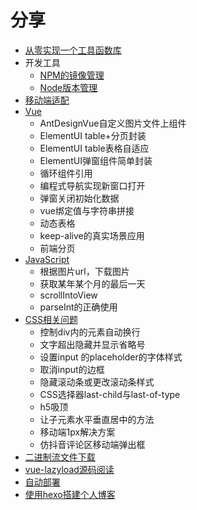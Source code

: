 # 分享

- [从零实现一个工具函数库](tooljs.md)
- 开发工具
  - [NPM的镜像管理](./dev-tools/node-registry-manage.md)
  - [Node版本管理](./dev-tools/node-version-manager.md)
- [移动端适配](./flexible.md)
- [Vue](./vue.md)
  - AntDesignVue自定义图片文件上组件
  - ElementUI table+分页封装
  - ElementUI table表格自适应
  - ElementUI弹窗组件简单封装
  - 循环组件引用
  - 编程式导航实现新窗口打开
  - 弹窗关闭初始化数据
  - vue绑定值与字符串拼接
  - 动态表格
  - keep-alive的真实场景应用
  - 前端分页
- [JavaScript](./javascript.md)
  - 根据图片url，下载图片
  - 获取某年某个月的最后一天
  - scrollIntoView
  - parseInt的正确使用
- [CSS相关问题](./css.md)
  - 控制div内的元素自动换行
  - 文字超出隐藏并显示省略号
  - 设置input 的placeholder的字体样式
  - 取消input的边框
  - 隐藏滚动条或更改滚动条样式
  - CSS选择器last-child与last-of-type
  - h5吸顶
  - 让子元素水平垂直居中的方法
  - 移动端1px解决方案
  - 仿抖音评论区移动端弹出框
- [二进制流文件下载](./document-flow-download.md)
- [vue-lazyload源码阅读](./vue-lazyload.md)
- [自动部署](./auto-deploy.md)
- [使用hexo搭建个人博客](./hexo.md)